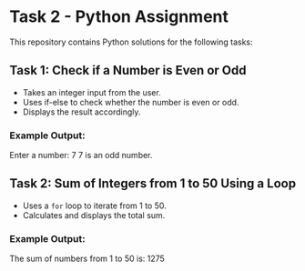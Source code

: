 # Task 2 - Python Assignment

This repository contains Python solutions for the following tasks:

## Task 1: Check if a Number is Even or Odd
- Takes an integer input from the user.
- Uses if-else to check whether the number is even or odd.
- Displays the result accordingly.

### Example Output:
Enter a number: 7
7 is an odd number.

## Task 2: Sum of Integers from 1 to 50 Using a Loop
- Uses a `for` loop to iterate from 1 to 50.
- Calculates and displays the total sum.

### Example Output:
The sum of numbers from 1 to 50 is: 1275
